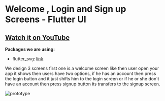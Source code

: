 # Welcome , Login and Sign up Screens - Flutter UI

## [Watch it on YouTube]( )

**Packages we are using:**

- flutter_svg: [link](https://pub.dev/packages/flutter_svg)

We design 3 screens first one is a welcome screen like then user open your app it shows then users have two options, 
if he has an account then press the login button and it just shifts him to the login screen or 
if he or she don't have an account then press signup button its transfers to the signup screen.

![prototype](https://user-images.githubusercontent.com/42013687/104038733-24fbbf80-51de-11eb-830a-1d62ea7e5fdf.png)
